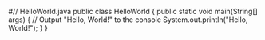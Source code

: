 #// HelloWorld.java
public class HelloWorld {
    public static void main(String[] args) {
        // Output "Hello, World!" to the console
        System.out.println("Hello, World!");
    }
}
